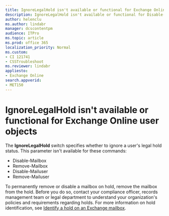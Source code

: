```yaml
---
title: IgnoreLegalHold isn't available or functional for Exchange Online user objects
description: IgnoreLegalHold isn't available or functional for Disable-Mailbox, Remove-Mailbox, Disable-Mailuser, and Remove-Mailuser commands in Exchange Online
author: helenclu
ms.author: lindabr
manager: dcscontentpm
audience: ITPro 
ms.topic: article 
ms.prod: office 365
localization_priority: Normal
ms.custom: 
- CI 121741
- CSSTroubleshoot
ms.reviewer: lindabr
appliesto:
- Exchange Online
search.appverid: 
- MET150 
---
```

# IgnoreLegalHold isn't available or functional for Exchange Online user objects

The **IgnoreLegalHold** switch specifies whether to ignore a user's legal hold status. This parameter isn't available for these commands:

- Disable-Mailbox
- Remove-Mailbox
- Disable-Mailuser
- Remove-Mailuser
  
To permanently remove or disable a mailbox on hold, remove the mailbox from the hold. Before you do so, contact your compliance officer, records management team or legal department to understand your organization's policies and requirements regarding holds. For more information on hold identification, see [Identify a hold on an Exchange mailbox](https://docs.microsoft.com/microsoft-365/compliance/identify-a-hold-on-an-exchange-online-mailbox?view=o365-worldwide&preserve-view=true).
